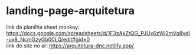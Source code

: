 # landing-page-arquitetura
link da planilha sheet monkey: https://docs.google.com/spreadsheets/d/1F3zAkZtQG_PJUx6zWj2mVq8vdI-ux8_NcmGzyGb00LQ/edit#gid=0          
link do site no ar: https://arquitetura-dnc.netlify.app/
